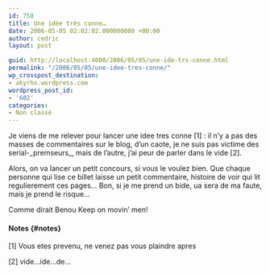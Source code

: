 ```yaml
---
id: 758
title: Une idée très conne…
date: 2006-05-05 02:02:02.000000000 +00:00
author: cedric
layout: post

guid: http://localhost:4000/2006/05/05/une-ide-trs-conne.html
permalink: "/2006/05/05/une-idee-tres-conne/"
wp_crosspost_destination:
- akyrho.wordpress.com
wordpress_post_id:
- '602'
categories:
- Non classé
---
```

Je viens de me relever pour lancer une idee tres conne [1] : il n’y a pas des masses de commentaires sur le blog, d’un caote, je ne suis pas victime des serial-\_premseurs\_, mais de l’autre, j’ai peur de parler dans le vide [2].

Alors, on va lancer un petit concours, si vous le voulez bien. Que chaque personne qui lise ce billet laisse un petit commentaire, histoire de voir qui lit regulierement ces pages… Bon, si je me prend un bide, ua sera de ma faute, mais je prend le risque…

Comme dirait Benou Keep on movin’ men!

#### Notes {#notes}

[1] Vous etes prevenu, ne venez pas vous plaindre apres

[2] vide…ide…de…